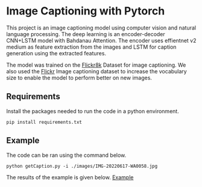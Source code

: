 # Image Captioning with Pytorch

This project is an image captioning model using computer vision and natural language processing. The deep learning is an encoder-decoder CNN+LSTM model with Bahdanau Attention. The encoder uses effientnet v2 medium as feature extraction from the images and LSTM for caption generation using the extracted features.

The model was trained on the [Flickr8k](https://www.kaggle.com/datasets/adityajn105/flickr8k) Dataset for image captioning. We also used the [Flickr](https://www.kaggle.com/datasets/hsankesara/flickr-image-dataset) Image captioning dataset to increase the vocabulary size to enable the model to perform better on new images.

## Requirements
Install the packages needed to run the code in a python environment.
```
pip install requirements.txt
```

## Example
The code can be ran using the command below.
```
python getCaption.py -i ./images/IMG-20220617-WA0058.jpg
```
The results of the example is given below.
[Example](https://github.com/Kokotla/image_captioning/blob/main/res/sample_image.png)

